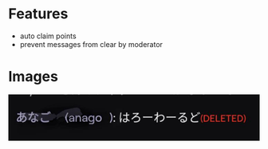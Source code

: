 # Features
- auto claim points
- prevent messages from clear by moderator
# Images
![sc1](/img/screenshot_1.jpg)